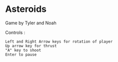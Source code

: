 # Asteroids
Game by Tyler and Noah

Controls : 
	
	Left and Right Arrow keys for rotation of player
	Up arrow key for thrust
	"A" key to shoot
	Enter to pause